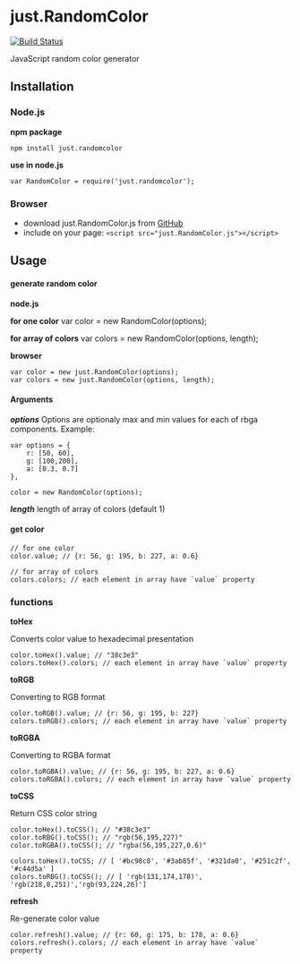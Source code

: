 # just.RandomColor

[![Build Status](https://travis-ci.org/kopipejst/just.randomcolor.png)](https://travis-ci.org/kopipejst/just.randomcolor)


JavaScript random color generator

## Installation

### Node.js

**npm package**

	npm install just.randomcolor


**use in node.js**

	var RandomColor = require('just.randomcolor');

### Browser

- download just.RandomColor.js from [GitHub](https://github.com/kopipejst/just.randomcolor)
- include on your page: `<script src="just.RandomColor.js"></script>`


## Usage

#### generate random color

**node.js**

****for one color****
	var color = new RandomColor(options);

****for array of colors****
	var colors = new RandomColor(options, length);

**browser**

	var color = new just.RandomColor(options);
	var colors = new just.RandomColor(options, length);
	
#### Arguments

***options***
Options are optionaly max and min values for each of rbga components. Example:

	var options = {
		r: [50, 60], 
		g: [100,200],
		a: [0.3, 0.7]
	},
	
	color = new RandomColor(options);

***length***
length of array of colors (default 1)

#### get color

	// for one color
	color.value; // {r: 56, g: 195, b: 227, a: 0.6}

	// for array of colors
	colors.colors; // each element in array have `value` property

### functions

 **toHex**
 
 Converts color value to hexadecimal presentation
 
 	color.toHex().value; // "38c3e3"
 	colors.toHex().colors; // each element in array have `value` property
 
 **toRGB**
 
 Converting to RGB format
 
 	color.toRGB().value; // {r: 56, g: 195, b: 227}
 	colors.toRGB().colors; // each element in array have `value` property

 **toRGBA**
 
 Converting to RGBA format
 
 	color.toRGBA().value; // {r: 56, g: 195, b: 227, a: 0.6}
 	colors.toRGBA().colors; // each element in array have `value` property
 	
 **toCSS**
 	
 Return CSS color string
 
 	color.toHex().toCSS(); // "#38c3e3"
 	color.toRBG().toCSS(); // "rgb(56,195,227)"
 	color.toRGBA().toCSS(); // "rgba(56,195,227,0.6)"

 	colors.toHex().toCSS; // [ '#bc98c8', '#3ab85f', '#321da0', '#251c2f', '#c44d5a' ]
 	colors.toRBG().toCSS(); // [ 'rgb(131,174,178)', 'rgb(218,8,251)','rgb(93,224,26)']

 **refresh**
 
 Re-generate color value
 
 	color.refresh().value; // {r: 60, g: 175, b: 178, a: 0.6}
 	colors.refresh().colors; // each element in array have `value` property
 
 	
 
